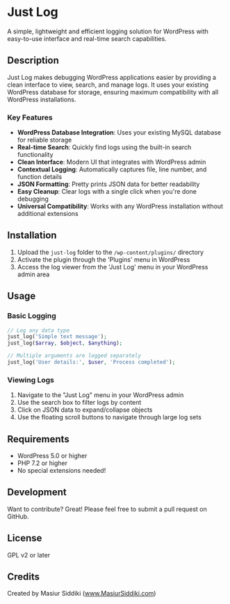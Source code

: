 # Just Log

A simple, lightweight and efficient logging solution for WordPress with easy-to-use interface and real-time search capabilities.

## Description

Just Log makes debugging WordPress applications easier by providing a clean interface to view, search, and manage logs. It uses your existing WordPress database for storage, ensuring maximum compatibility with all WordPress installations.

### Key Features

- **WordPress Database Integration**: Uses your existing MySQL database for reliable storage
- **Real-time Search**: Quickly find logs using the built-in search functionality
- **Clean Interface**: Modern UI that integrates with WordPress admin
- **Contextual Logging**: Automatically captures file, line number, and function details
- **JSON Formatting**: Pretty prints JSON data for better readability
- **Easy Cleanup**: Clear logs with a single click when you're done debugging
- **Universal Compatibility**: Works with any WordPress installation without additional extensions

## Installation

1. Upload the `just-log` folder to the `/wp-content/plugins/` directory
2. Activate the plugin through the 'Plugins' menu in WordPress
3. Access the log viewer from the 'Just Log' menu in your WordPress admin area

## Usage

### Basic Logging

```php
// Log any data type
just_log('Simple text message');
just_log($array, $object, $anything);

// Multiple arguments are logged separately
just_log('User details:', $user, 'Process completed');
```

### Viewing Logs

1. Navigate to the "Just Log" menu in your WordPress admin
2. Use the search box to filter logs by content
3. Click on JSON data to expand/collapse objects
4. Use the floating scroll buttons to navigate through large log sets

## Requirements

- WordPress 5.0 or higher
- PHP 7.2 or higher
- No special extensions needed!

## Development

Want to contribute? Great! Please feel free to submit a pull request on GitHub.

## License

GPL v2 or later

## Credits

Created by Masiur Siddiki (www.MasiurSiddiki.com)